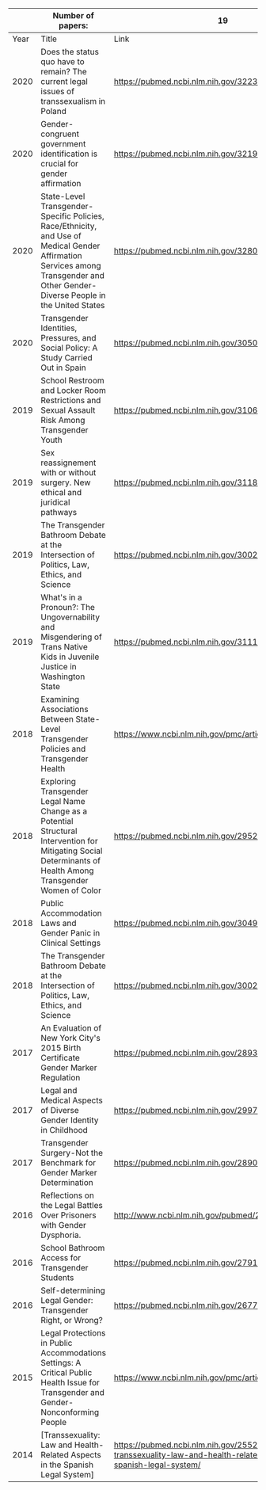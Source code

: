 |      | Number of papers:                                                                                                                                                                | 19                                                                                                                  |
|------|----------------------------------------------------------------------------------------------------------------------------------------------------------------------------------|---------------------------------------------------------------------------------------------------------------------|
| Year | Title                                                                                                                                                                            | Link                                                                                                                |
| 2020 | Does the status quo have to remain? The current legal issues of transsexualism in Poland                                                                                         | https://pubmed.ncbi.nlm.nih.gov/32233126/                                                                           |
| 2020 | Gender-congruent government identification is crucial for gender affirmation                                                                                                     | https://pubmed.ncbi.nlm.nih.gov/32192576/                                                                           |
| 2020 | State-Level Transgender-Specific Policies, Race/Ethnicity, and Use of Medical Gender Affirmation Services among Transgender and Other Gender-Diverse People in the United States | https://pubmed.ncbi.nlm.nih.gov/32808696/                                                                           |
| 2020 | Transgender Identities, Pressures, and Social Policy: A Study Carried Out in Spain                                                                                               | https://pubmed.ncbi.nlm.nih.gov/30507295/                                                                           |
| 2019 | School Restroom and Locker Room Restrictions and Sexual Assault Risk Among Transgender Youth                                                                                     | https://pubmed.ncbi.nlm.nih.gov/31061223/                                                                           |
| 2019 | Sex reassignement with or without surgery. New ethical and juridical pathways                                                                                                    | https://pubmed.ncbi.nlm.nih.gov/31182698/                                                                           |
| 2019 | The Transgender Bathroom Debate at the Intersection of Politics, Law, Ethics, and Science                                                                                        | https://pubmed.ncbi.nlm.nih.gov/30026403/                                                                           |
| 2019 | What's in a Pronoun?: The Ungovernability and Misgendering of Trans Native Kids in Juvenile Justice in Washington State                                                          | https://pubmed.ncbi.nlm.nih.gov/31116672/                                                                           |
| 2018 | Examining Associations Between State-Level Transgender Policies and Transgender Health                                                                                           | https://www.ncbi.nlm.nih.gov/pmc/articles/PMC6308272/                                                               |
| 2018 | Exploring Transgender Legal Name Change as a Potential Structural Intervention for Mitigating Social Determinants of Health Among Transgender Women of Color                     | https://pubmed.ncbi.nlm.nih.gov/29520314/                                                                           |
| 2018 | Public Accommodation Laws and Gender Panic in Clinical Settings                                                                                                                  | https://pubmed.ncbi.nlm.nih.gov/30499436/                                                                           |
| 2018 | The Transgender Bathroom Debate at the Intersection of Politics, Law, Ethics, and Science                                                                                        | https://pubmed.ncbi.nlm.nih.gov/30026403/                                                                           |
| 2017 | An Evaluation of New York City's 2015 Birth Certificate Gender Marker Regulation                                                                                                 | https://pubmed.ncbi.nlm.nih.gov/28937934/                                                                           |
| 2017 | Legal and Medical Aspects of Diverse Gender Identity in Childhood                                                                                                                | https://pubmed.ncbi.nlm.nih.gov/29978634/                                                                           |
| 2017 | Transgender Surgery-Not the Benchmark for Gender Marker Determination                                                                                                            | https://pubmed.ncbi.nlm.nih.gov/28903157/                                                                           |
| 2016 | Reflections on the Legal Battles Over Prisoners with Gender Dysphoria.                                                                                                           | http://www.ncbi.nlm.nih.gov/pubmed/27236180                                                                         |
| 2016 | School Bathroom Access for Transgender Students                                                                                                                                  | https://pubmed.ncbi.nlm.nih.gov/27911074/                                                                           |
| 2016 | Self-determining Legal Gender: Transgender Right, or Wrong?                                                                                                                      | https://pubmed.ncbi.nlm.nih.gov/26776894/                                                                           |
| 2015 | Legal Protections in Public Accommodations Settings: A Critical Public Health Issue for Transgender and Gender-Nonconforming People                                              | https://www.ncbi.nlm.nih.gov/pmc/articles/PMC4567851/                                                               |
| 2014 | [Transsexuality: Law and Health-Related Aspects in the Spanish Legal System]                                                                                                     | https://pubmed.ncbi.nlm.nih.gov/25522105-transsexuality-law-and-health-related-aspects-in-the-spanish-legal-system/ |

